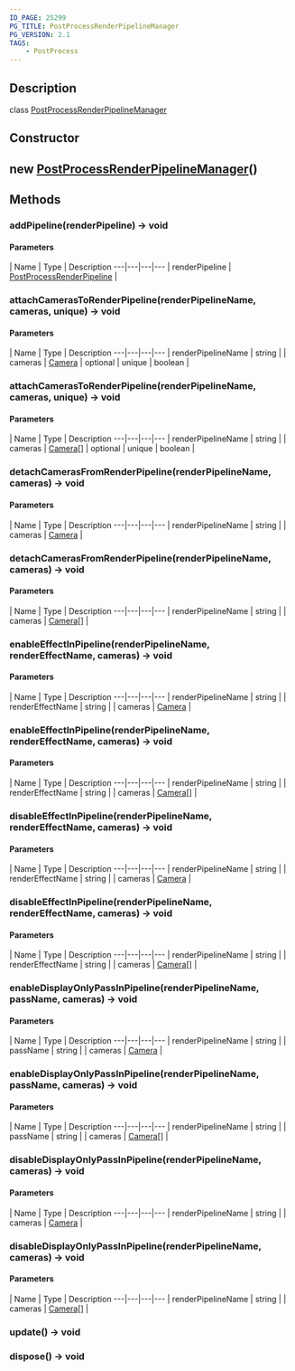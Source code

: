 ```yaml
---
ID_PAGE: 25299
PG_TITLE: PostProcessRenderPipelineManager
PG_VERSION: 2.1
TAGS:
    - PostProcess
---
```

## Description

class [PostProcessRenderPipelineManager](/classes/3.1/PostProcessRenderPipelineManager)



## Constructor

## new [PostProcessRenderPipelineManager](/classes/3.1/PostProcessRenderPipelineManager)()


## Methods

### addPipeline(renderPipeline) &rarr; void



#### Parameters
 | Name | Type | Description
---|---|---|---
 | renderPipeline | [PostProcessRenderPipeline](/classes/3.1/PostProcessRenderPipeline) | 

### attachCamerasToRenderPipeline(renderPipelineName, cameras, unique) &rarr; void



#### Parameters
 | Name | Type | Description
---|---|---|---
 | renderPipelineName | string | 
 | cameras | [Camera](/classes/3.1/Camera) | 
optional | unique | boolean | 
### attachCamerasToRenderPipeline(renderPipelineName, cameras, unique) &rarr; void



#### Parameters
 | Name | Type | Description
---|---|---|---
 | renderPipelineName | string | 
 | cameras | [Camera](/classes/3.1/Camera)[] | 
optional | unique | boolean | 
### detachCamerasFromRenderPipeline(renderPipelineName, cameras) &rarr; void



#### Parameters
 | Name | Type | Description
---|---|---|---
 | renderPipelineName | string | 
 | cameras | [Camera](/classes/3.1/Camera) | 
### detachCamerasFromRenderPipeline(renderPipelineName, cameras) &rarr; void



#### Parameters
 | Name | Type | Description
---|---|---|---
 | renderPipelineName | string | 
 | cameras | [Camera](/classes/3.1/Camera)[] | 
### enableEffectInPipeline(renderPipelineName, renderEffectName, cameras) &rarr; void



#### Parameters
 | Name | Type | Description
---|---|---|---
 | renderPipelineName | string | 
 | renderEffectName | string | 
 | cameras | [Camera](/classes/3.1/Camera) | 
### enableEffectInPipeline(renderPipelineName, renderEffectName, cameras) &rarr; void



#### Parameters
 | Name | Type | Description
---|---|---|---
 | renderPipelineName | string | 
 | renderEffectName | string | 
 | cameras | [Camera](/classes/3.1/Camera)[] | 
### disableEffectInPipeline(renderPipelineName, renderEffectName, cameras) &rarr; void



#### Parameters
 | Name | Type | Description
---|---|---|---
 | renderPipelineName | string | 
 | renderEffectName | string | 
 | cameras | [Camera](/classes/3.1/Camera) | 
### disableEffectInPipeline(renderPipelineName, renderEffectName, cameras) &rarr; void



#### Parameters
 | Name | Type | Description
---|---|---|---
 | renderPipelineName | string | 
 | renderEffectName | string | 
 | cameras | [Camera](/classes/3.1/Camera)[] | 
### enableDisplayOnlyPassInPipeline(renderPipelineName, passName, cameras) &rarr; void



#### Parameters
 | Name | Type | Description
---|---|---|---
 | renderPipelineName | string | 
 | passName | string | 
 | cameras | [Camera](/classes/3.1/Camera) | 
### enableDisplayOnlyPassInPipeline(renderPipelineName, passName, cameras) &rarr; void



#### Parameters
 | Name | Type | Description
---|---|---|---
 | renderPipelineName | string | 
 | passName | string | 
 | cameras | [Camera](/classes/3.1/Camera)[] | 
### disableDisplayOnlyPassInPipeline(renderPipelineName, cameras) &rarr; void



#### Parameters
 | Name | Type | Description
---|---|---|---
 | renderPipelineName | string | 
 | cameras | [Camera](/classes/3.1/Camera) | 
### disableDisplayOnlyPassInPipeline(renderPipelineName, cameras) &rarr; void



#### Parameters
 | Name | Type | Description
---|---|---|---
 | renderPipelineName | string | 
 | cameras | [Camera](/classes/3.1/Camera)[] | 
### update() &rarr; void


### dispose() &rarr; void


